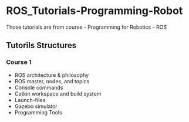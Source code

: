 # ROS_Tutorials-Programming-Robot
Those tutorials are from course - Programming for Robotics - ROS

## Tutorils Structures
### Course 1
- ROS architecture & philosophy
- ROS master, nodes, and topics
- Console commands
- Catkin workspace and build system
- Launch-files
- Gazebo simulator
- Programming Tools

